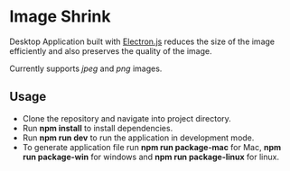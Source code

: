 # Image Shrink

Desktop Application built with [Electron.js](https://www.electronjs.org/) reduces the size of the image efficiently and also preserves the quality of the image.

Currently supports _jpeg_ and _png_ images.

## Usage

- Clone the repository and navigate into project directory.
- Run **npm install** to install dependencies.
- Run **npm run dev** to run the application in development mode.
- To generate application file run **npm run package-mac** for Mac, **npm run package-win** for windows and **npm run package-linux** for linux.
